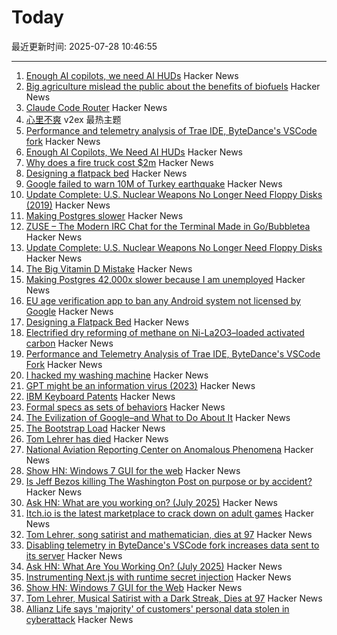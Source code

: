 # Today

最近更新时间: 2025-07-28 10:46:55

--- 
1. [Enough AI copilots, we need AI HUDs](https://www.geoffreylitt.com/2025/07/27/enough-ai-copilots-we-need-ai-huds) Hacker News
2. [Big agriculture mislead the public about the benefits of biofuels](https://lithub.com/how-big-agriculture-mislead-the-public-about-the-benefits-of-biofuels/) Hacker News
3. [Claude Code Router](https://github.com/musistudio/claude-code-router) Hacker News
4. [心里不爽](https://www.v2ex.com/t/1148093) v2ex 最热主题
5. [Performance and telemetry analysis of Trae IDE, ByteDance's VSCode fork](https://github.com/segmentationf4u1t/trae_telemetry_research) Hacker News
6. [Enough AI Copilots, We Need AI HUDs](https://www.geoffreylitt.com/2025/07/27/enough-ai-copilots-we-need-ai-huds) Hacker News
7. [Why does a fire truck cost $2m](https://thehustle.co/originals/why-does-a-fire-truck-cost-2-million) Hacker News
8. [Designing a flatpack bed](https://kevinlynagh.com/newsletter/2025_07_flatpack/) Hacker News
9. [Google failed to warn 10M of Turkey earthquake](https://www.bbc.com/news/articles/c77v2kx304go) Hacker News
10. [Update Complete: U.S. Nuclear Weapons No Longer Need Floppy Disks (2019)](https://www.nytimes.com/2019/10/24/us/nuclear-weapons-floppy-disks.html) Hacker News
11. [Making Postgres slower](https://byteofdev.com/posts/making-postgres-slow/) Hacker News
12. [ZUSE – The Modern IRC Chat for the Terminal Made in Go/Bubbletea](https://github.com/babycommando/zuse) Hacker News
13. [Update Complete: U.S. Nuclear Weapons No Longer Need Floppy Disks](https://www.nytimes.com/2019/10/24/us/nuclear-weapons-floppy-disks.html) Hacker News
14. [The Big Vitamin D Mistake](https://pmc.ncbi.nlm.nih.gov/articles/PMC5541280/) Hacker News
15. [Making Postgres 42,000x slower because I am unemployed](https://byteofdev.com/posts/making-postgres-slow/) Hacker News
16. [EU age verification app to ban any Android system not licensed by Google](https://www.reddit.com/r/degoogle/s/YxmPgFes8a) Hacker News
17. [Designing a Flatpack Bed](https://kevinlynagh.com/newsletter/2025_07_flatpack/) Hacker News
18. [Electrified dry reforming of methane on Ni-La2O3–loaded activated carbon](https://www.science.org/doi/10.1126/sciadv.adv1585) Hacker News
19. [Performance and Telemetry Analysis of Trae IDE, ByteDance's VSCode Fork](https://github.com/segmentationf4u1t/trae_telemetry_research) Hacker News
20. [I hacked my washing machine](https://nexy.blog/2025/07/27/how-i-hacked-my-washing-machine/) Hacker News
21. [GPT might be an information virus (2023)](https://nonint.com/2023/03/09/gpt-might-be-an-information-virus/) Hacker News
22. [IBM Keyboard Patents](https://sharktastica.co.uk/topics/patents) Hacker News
23. [Formal specs as sets of behaviors](https://surfingcomplexity.blog/2025/07/26/formal-specs-as-sets-of-behaviors/) Hacker News
24. [The Evilization of Google–and What to Do About It](https://billdembski.substack.com/p/the-evilization-of-googleand-what) Hacker News
25. [The Bootstrap Load](http://www.intel4004.com/btstrp.htm) Hacker News
26. [Tom Lehrer has died](https://www.nytimes.com/2025/07/27/arts/music/tom-lehrer-dead.html) Hacker News
27. [National Aviation Reporting Center on Anomalous Phenomena](https://www.narcap.org) Hacker News
28. [Show HN: Windows 7 GUI for the web](https://khang-nd.github.io/7.css/) Hacker News
29. [Is Jeff Bezos killing The Washington Post on purpose or by accident?](https://news.ycombinator.com/item?id=44703865) Hacker News
30. [Ask HN: What are you working on? (July 2025)](https://news.ycombinator.com/item?id=44702833) Hacker News
31. [Itch.io is the latest marketplace to crack down on adult games](https://techcrunch.com/2025/07/27/itch-io-is-the-latest-marketplace-to-crack-down-on-adult-games/) Hacker News
32. [Tom Lehrer, song satirist and mathematician, dies at 97](https://apnews.com/article/tom-lehrer-son-satirist-mathematician-dies-9caa7ee01faf4fbfb793d7ba984c179d) Hacker News
33. [Disabling telemetry in ByteDance's VSCode fork increases data sent to its server](https://github.com/segmentationf4u1t/trae_telemetry_research) Hacker News
34. [Ask HN: What Are You Working On? (July 2025)](https://news.ycombinator.com/item?id=44702833) Hacker News
35. [Instrumenting Next.js with runtime secret injection](https://phase.dev/blog/instrumenting-nextjs-with-runtime-secret-injection/) Hacker News
36. [Show HN: Windows 7 GUI for the Web](https://khang-nd.github.io/7.css/) Hacker News
37. [Tom Lehrer, Musical Satirist with a Dark Streak, Dies at 97](https://www.nytimes.com/2025/07/27/arts/music/tom-lehrer-dead.html) Hacker News
38. [Allianz Life says 'majority' of customers' personal data stolen in cyberattack](https://techcrunch.com/2025/07/26/allianz-life-says-majority-of-customers-personal-data-stolen-in-cyberattack/) Hacker News
